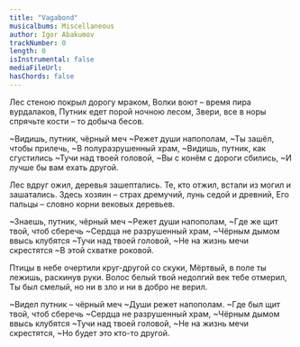 ```yaml
---
title: "Vagabond"
musicalbums: Miscellaneous
author: Igor Abakumov
trackNumber: 0
length: 0
isInstrumental: false
mediaFileUrl: 
hasChords: false
---
```


Лес стеною покрыл дорогу мраком,
Волки воют – время пира вурдалаков,
Путник едет порой ночною лесом,
Звери, все в норы спрячьте кости – то добыча бесов.

~Видишь, путник, чёрный меч
~Режет души напополам,
~Ты зашёл, чтобы прилечь,
~В полуразрушенный храм,
~Видишь, путник, как сгустились
~Тучи над твоей головой,
~Вы с конём с дороги сбились,
~И лучше бы вам ехать другой.

Лес вдруг ожил, деревья зашептались.
Те, кто отжил, встали из могил и зашатались.
Здесь хозяин – страх дремучий, лунь седой и древний,
Его пальцы – словно корни вековых деревьев.

~Знаешь, путник, чёрный меч
~Режет души напополам,
~Где же щит твой, чтоб сберечь
~Сердца не разрушенный храм,
~Чёрным дымом ввысь клубятся
~Тучи над твоей головой,
~Не на жизнь мечи скрестятся
~В этой схватке роковой.

Птицы в небе очертили круг-другой со скуки,
Мёртвый, в поле ты лежишь, раскинув руки.
Волос белый твой недолгий век тебе отмерил,
Ты был смелый, но ни в зло и ни в добро не верил.

~Видел путник – чёрный меч
~Души режет напополам.
~Где был щит твой, чтоб сберечь
~Сердца не разрушенный храм,
~Чёрным дымом ввысь клубятся
~Тучи над твоей головой,
~Не на жизнь мечи скрестятся,
~Но будет это кто-то другой.

